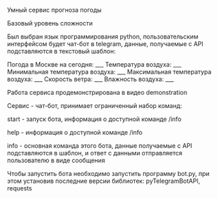 Умный сервис прогноза погоды

Базовый уровень сложности

Был выбран язык программирования python, пользовательским интерфейсом будет чат-бот в telegram, данные, получаемые с
API подставляются в текстовый шаблон: 

Погода в Москве на сегодня: ___
Температура воздуха: ___
Минимальная температура воздуха: ___
Максимальная температура воздуха: ___
Скорость ветра: ___
Влажность воздуха: ___

Работа сервиса продемонстрирована в видео demonstration

Сервис - чат-бот, принимает ограниченный набор команд:

start - запуск бота, информация о доступной команде /info

help - информация о доступной команде /info

info - основная команда этого бота, данные получаемые с API подставляются в шаблон,
и ответ с данными отправляется пользователю в виде сообщения

Чтобы запустить бота необходимо запустить программу bot.py, при этом установив последние версии библиотек:
pyTelegramBotAPI, requests
